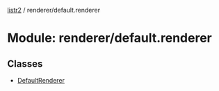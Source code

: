 [listr2](../README.md) / renderer/default.renderer

# Module: renderer/default.renderer

## Classes

- [DefaultRenderer](../classes/renderer_default_renderer.DefaultRenderer.md)
